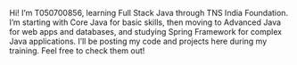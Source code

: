 Hi! I’m T050700856, learning Full Stack Java through TNS India Foundation. I’m starting with Core Java for basic skills, then moving to Advanced Java for web apps and databases, and studying Spring Framework for complex Java applications. I’ll be posting my code and projects here during my training. Feel free to check them out!